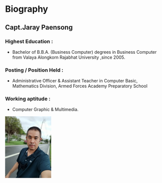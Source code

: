 # Biography
## Capt.Jaray Paensong 
### Highest Education : 
* Bachelor of B.B.A. (Business Computer) degrees in Business Computer from Valaya Alongkorn Rajabhat University ,since 2005.
### Posting / Position Held : 
* Administrative Officer & Assistant Teacher in Computer Basic, Mathematics Division, Armed Forces Academy Preparatory School
### Working aptitude :
* Computer Graphic & Multimedia.
<img src="ray2.jpg" width="150">

